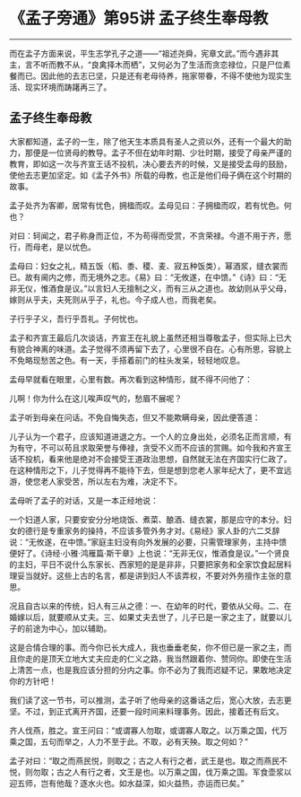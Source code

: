 # 《孟子旁通》第95讲 孟子终生奉母教

------

而在孟子方面来说，平生志学孔子之道——“祖述尧舜，宪章文武。”而今遇非其主，言不听而教不从，“良禽择木而栖”，又何必为了生活而贪恋禄位，只是尸位素餐而已。因此他的去志已坚，只是还有老母待养，拖家带眷，不得不使他为现实生活、现实环境而踌躇再三了。

## 孟子终生奉母教

大家都知道，孟子的一生，除了他天生本质具有圣人之资以外，还有一个最大的助力，那便是一位贤母的教导。孟子不但在幼年时期、少壮时期，接受了母亲严谨的教育，即如这一次与齐宣王话不投机，决心要去齐的时候，又是接受孟母的鼓励，使他去志更加坚定。如《孟子外书》所载的母教，也正是他们母子俩在这个时期的故事。

孟子处齐为客卿，居常有忧色，拥楹而叹。孟母见曰：子拥楹而叹，若有忧色。何也？

对曰：轲闻之，君子称身而正位，不为苟得而受赏，不贪荣禄。今道不用于齐，愿行，而母老，是以忧色。

孟母曰：妇女之礼，精五饭（稻、黍、稷、麦、寂五种饭类），幂酒浆，缝衣裳而已。故有阃内之修，而无境外之志。《易》曰：“无攸遂，在中馈。”《诗》曰：“无非无仪，惟酒食是议。”以言妇人无擅制之义，而有三从之道也。故幼则从乎父母，嫁则从乎夫，夫死则从乎子，礼也。今子成人也，而我老矣。

子行乎子义，吾行乎吾礼。子何忧也。

孟子和齐宣王最后几次谈话，齐宣王在礼貌上虽然还相当尊敬孟子，但实际上已大有貌合神离的味道。孟子觉得不须再留下去了，心里很不自在。心有所思，容貌上不免略现愁苦之色。有一天，手搭着前门的柱头发呆，轻轻地叹息。

孟母早就看在眼里，心里有数。再次看到这种情形，就不得不问他了：

儿啊！你为什么在这儿唉声叹气的，愁眉不展呢？

孟子听到母亲在问话。不免自悔失态，但又不能欺瞒母亲，因此便答道：

儿子认为一个君子，应该知道进退之方。一个人的立身出处，必须名正而言顺，有为有守，不可以苟且求取荣誉与俸禄，贪受不义而不应该的赏赐。如今我和齐宣王话不投机，看来他是绝对不会接受王道政治思想，自然就无法在齐国实行仁政了。在这种情形之下，儿子觉得再不能待下去，但是想到您老人家年纪大了，更不宜远游，使您老人家受苦，所以左右为难，决定不下。

孟母听了孟子的对话，又是一本正经地说：

一个妇道人家，只要安安分分地烧饭、煮菜、酿酒、缝衣裳，那是应守的本分。妇女的德行是专重家务的操持，不应该多管外务才对。《易经》家人卦的六二爻辞说：“无攸遂，在中馈。”家庭主妇没有向外发展的必要，只需管理家务，主持中馈便好了。《诗经·小雅·鸿雁篇·斯干章》上也说：“无非无仪，惟酒食是议。”一个贤良的主妇，平日不说什么东家长、西家短的是是非非，只要把家务和全家饮食起居料理妥当就好。这些上古的名言，都是讲到妇人不该弄权，不要对外务擅作主张的意思。

况且自古以来的传统，妇人有三从之德：一、在幼年的时代，要依从父母。二、在婚嫁以后，就要顺从丈夫。三、如果丈夫去世了，儿子已是一家之主了，就要以儿子的前途为中心，加以辅助。

这是合情合理的事。而今你已长大成人，我也垂垂老矣，你不但已是一家之主，而且你走的是顶天立地大丈夫应走的仁义之路，我当然跟着你、赞同你。即使在生活上清苦一点，也是我应该分担的分内之事。你不必为了我而迟疑不记，果敢地决定你的方针吧！

我们读了这一节书，可以推测，孟子听了他母亲的这番话之后，宽心大放，去志更坚。不过，到正式离开齐国，还要一段时间来料理事务。因此，接着还有后文。

齐人伐燕，胜之。宣王问曰：“或谓寡人勿取，或谓寡人取之。以万乘之国，代万乘之国，五句而举之，人力不至于此。不取，必有天殃。取之何如？”

孟子对曰：“取之而燕民悦，则取之；古之人有行之者，武王是也。取之而燕民不悦，则勿取；古之人有行之者，文王是也。以万乘之国，伐万乘之国。军食壶浆以迎五师，岂有他哉？逐水火也。如水益深，如火益热，亦运而已矣。”

